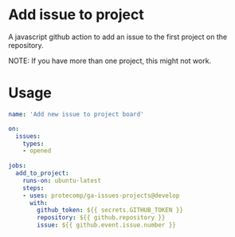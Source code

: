 # Add issue to project

A javascript github action to add an issue to the first project on the repository.

NOTE: If you have more than one project, this might not work.

# Usage

```yaml
name: 'Add new issue to project board'

on:
  issues:
    types:
    - opened
 
jobs:
  add_to_project:
    runs-on: ubuntu-latest
    steps:
    - uses: protecomp/ga-issues-projects@develop
      with:
        github_token: ${{ secrets.GITHUB_TOKEN }}
        repository: ${{ github.repository }}
        issue: ${{ github.event.issue.number }}

```
